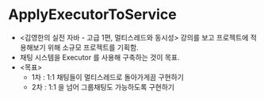 # ApplyExecutorToService

- <김영한의 실전 자바 - 고급 1편, 멀티스레드와 동시성> 강의를 보고 프로젝트에 적용해보기 위해 소규모 프로젝트를 기획함.
- 채팅 시스템을 Executor 를 사용해 구축하는 것이 목표.
- <목표>
  - 1차 : 1:1 채팅들이 멀티스레드로 돌아가게끔 구현하기
  - 2차 : 1:1 을 넘어 그룹채팅도 가능하도록 구현하기